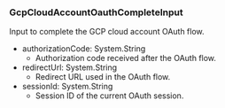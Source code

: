### GcpCloudAccountOauthCompleteInput
Input to complete the GCP cloud account OAuth flow.

- authorizationCode: System.String
  - Authorization code received after the OAuth flow.
- redirectUrl: System.String
  - Redirect URL used in the OAuth flow.
- sessionId: System.String
  - Session ID of the current OAuth session.
